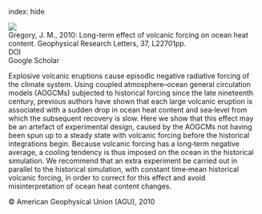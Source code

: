 index: hide

<div class="Citation">
    <div class="Citation-thumb CitationThumb-linked"  data-href="https://doi.org/10.1029/2010gl045507">
      <img src="https://static.claimspace.cloud/climate-study-static/refs/thumbs/10/Gregory_2010-thumb.png" />
    </div>

  <div class="Citation-body">
    <div class="Citation-text">Gregory, J. M., 2010: Long-term effect of volcanic forcing on ocean heat content. <span class="Article-journal">Geophysical Research Letters, </span><span class="Article-volume">37, </span>L22701pp.</div>
    <div class="Citation-links">
      <div class="CitationLink" data-href="https://doi.org/10.1029/2010gl045507">
        <div class="CitationLink-icon CitationLink-Doi"></div>
        <div class="CitationLink-text">DOI</div>
      </div>
      <div class="CitationLink" data-href="https://scholar.google.com/scholar?q=10.1029/2010gl045507">
        <div class="CitationLink-icon CitationLink-Scholar"></div>
        <div class="CitationLink-text">Google Scholar</div>
      </div>
    </div>
  </div>
</div>

Explosive volcanic eruptions cause episodic negative radiative forcing of the climate system. Using coupled atmosphere–ocean general circulation models (AOGCMs) subjected to historical forcing since the late nineteenth century, previous authors have shown that each large volcanic eruption is associated with a sudden drop in ocean heat content and sea‐level from which the subsequent recovery is slow. Here we show that this effect may be an artefact of experimental design, caused by the AOGCMs not having been spun up to a steady state with volcanic forcing before the historical integrations begin. Because volcanic forcing has a long‐term negative average, a cooling tendency is thus imposed on the ocean in the historical simulation. We recommend that an extra experiment be carried out in parallel to the historical simulation, with constant time‐mean historical volcanic forcing, in order to correct for this effect and avoid misinterpretation of ocean heat content changes.

<div class="Citation-copy">
&copy; American Geophysical Union (AGU), 2010
</div>